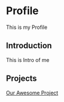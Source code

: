 # Profile

This is my Profile

## Introduction

This is Intro of me

## Projects

[Our Awesome Project](https://github.com/Coder11112014/Plot.ly-challange)

